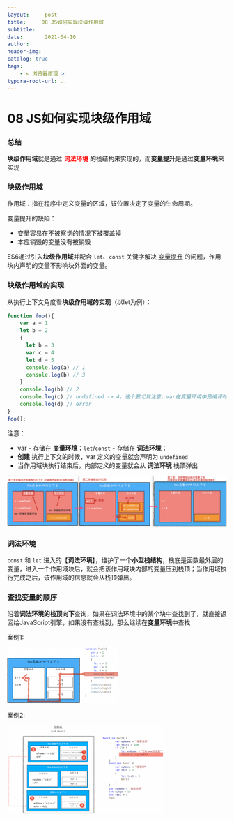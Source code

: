 ```yaml
---
layout:     post
title:     08 JS如何实现块级作用域
subtitle:  
date:       2021-04-10
author:     
header-img: 
catalog: true
tags:
    - < 浏览器原理 >
typora-root-url: ..
---
```



# 08 JS如何实现块级作用域

### 总结
**块级作用域**就是通过 <span style="color:red">**词法环境**</span> 的栈结构来实现的，而**变量提升**是通过**变量环境**来实现

### 块级作用域

作用域：指在程序中定义变量的区域，该位置决定了变量的生命周期。

变量提升的缺陷：
-   变量容易在不被察觉的情况下被覆盖掉
-   本应销毁的变量没有被销毁

ES6通过引入**块级作用域**并配合 `let`、`const` 关键字解决 <u>变量提升</u> 的问题，作用块内声明的变量不影响块外面的变量。

### 块级作用域的实现
从执行上下文角度看**块级作用域的实现**（以let为例）：
```javascript
function foo(){
    var a = 1
    let b = 2
    {
      let b = 3
      var c = 4
      let d = 5
      console.log(a) // 1
      console.log(b) // 3
    }
    console.log(b) // 2
    console.log(c) // undefined -> 4，这个要尤其注意，var在变量环境中预编译时已存在 
    console.log(d) // error
}   
foo();
```
注意： 

- var - 存储在 **变量环境**；`let`/`const` - 存储在 **词法环境**；
- **创建** 执行上下文的时候，var 定义的变量就会声明为 `undefined`
- 当作用域块执行结束后，内部定义的变量就会从 **词法环境** 栈顶弹出

![image-20210410195713644](/../img/assets_2019/image-20210410195713644.png)

### 词法环境
`const` 和 `let` 进入的【**词法环境**】，维护了一个**小型栈结构**，栈底是函数最外层的变量，进入一个作用域块后，就会把该作用域块内部的变量压到栈顶；当作用域执行完成之后，该作用域的信息就会从栈顶弹出。

### 查找变量的顺序
沿着**词法环境的栈顶向下**查询，如果在词法环境中的某个块中查找到了，就直接返回给JavaScript引擎，如果没有查找到，那么继续在**变量环境**中查找

案例1:

<img src="/../img/assets_2019/image-20210410195802828.png" alt="image-20210410195802828" style="zoom:25%;" />

案例2:

<img src="/../img/assets_2019/image-20210411105239990.png" alt="image-20210411105239990" style="zoom:35%;" />



